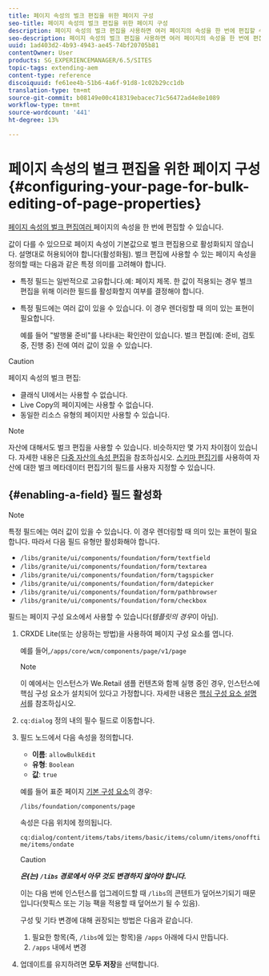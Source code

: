 ```yaml
---
title: 페이지 속성의 벌크 편집을 위한 페이지 구성
seo-title: 페이지 속성의 벌크 편집을 위한 페이지 구성
description: 페이지 속성의 벌크 편집을 사용하면 여러 페이지의 속성을 한 번에 편집할 수 있습니다
seo-description: 페이지 속성의 벌크 편집을 사용하면 여러 페이지의 속성을 한 번에 편집할 수 있습니다
uuid: 1ad403d2-4b93-4943-ae45-74bf20705b81
contentOwner: User
products: SG_EXPERIENCEMANAGER/6.5/SITES
topic-tags: extending-aem
content-type: reference
discoiquuid: fe61ee4b-51b6-4a6f-91d8-1c02b29cc1db
translation-type: tm+mt
source-git-commit: b08149e00c418319ebacec71c56472ad4e8e1089
workflow-type: tm+mt
source-wordcount: '441'
ht-degree: 13%

---
```



# 페이지 속성의 벌크 편집을 위한 페이지 구성 {#configuring-your-page-for-bulk-editing-of-page-properties}

[페이지 속성의 벌크 편집여러 ](/help/sites-authoring/editing-page-properties.md#from-the-sites-console-multiple-pages) 페이지의 속성을 한 번에 편집할 수 있습니다.

값이 다를 수 있으므로 페이지 속성이 기본값으로 벌크 편집용으로 활성화되지 않습니다. 설명대로 허용되어야 합니다(활성화됨). 벌크 편집에 사용할 수 있는 페이지 속성을 정의할 때는 다음과 같은 특정 의미를 고려해야 합니다.

* 특정 필드는 일반적으로 고유합니다.예: 페이지 제목. 한 값이 적용되는 경우 벌크 편집을 위해 이러한 필드를 활성화할지 여부를 결정해야 합니다.
* 특정 필드에는 여러 값이 있을 수 있습니다. 이 경우 렌더링할 때 의미 있는 표현이 필요합니다.

   예를 들어 &quot;발행물 준비&quot;를 나타내는 확인란이 있습니다. 벌크 편집(예: 준비, 검토 중, 진행 중) 전에 여러 값이 있을 수 있습니다.

>[!CAUTION]
>
>페이지 속성의 벌크 편집:
>
>* 클래식 UI에서는 사용할 수 없습니다.
>* Live Copy의 페이지에는 사용할 수 없습니다.
>* 동일한 리소스 유형의 페이지만 사용할 수 있습니다.

>



>[!NOTE]
>
>자산에 대해서도 벌크 편집을 사용할 수 있습니다. 비슷하지만 몇 가지 차이점이 있습니다. 자세한 내용은 [다중 자산의 속성 편집](/help/assets/metadata.md)을 참조하십시오. [스키마 편집기](/help/assets/metadata-schemas.md)를 사용하여 자산에 대한 벌크 메타데이터 편집기의 필드를 사용자 지정할 수 있습니다.

## {#enabling-a-field} 필드 활성화

>[!NOTE]
>
>특정 필드에는 여러 값이 있을 수 있습니다. 이 경우 렌더링할 때 의미 있는 표현이 필요합니다. 따라서 다음 필드 유형만 활성화해야 합니다.
>
>* `/libs/granite/ui/components/foundation/form/textfield`
>* `/libs/granite/ui/components/foundation/form/textarea`
>* `/libs/granite/ui/components/foundation/form/tagspicker`
>* `/libs/granite/ui/components/foundation/form/datepicker`
>* `/libs/granite/ui/components/foundation/form/pathbrowser`
>* `/libs/granite/ui/components/foundation/form/checkbox`

>



필드는 페이지 구성 요소에서 사용할 수 있습니다(*템플릿의 경우*&#x200B;이 아님).

1. CRXDE Lite(또는 상응하는 방법)을 사용하여 페이지 구성 요소를 엽니다.

   예를 들어,`/apps/core/wcm/components/page/v1/page`

   >[!NOTE]
   >
   >이 예에서는 인스턴스가 We.Retail 샘플 컨텐츠와 함께 실행 중인 경우, 인스턴스에 핵심 구성 요소가 설치되어 있다고 가정합니다. 자세한 내용은 [핵심 구성 요소 설명서](https://docs.adobe.com/content/help/ko-KR/experience-manager-core-components/using/introduction.html)를 참조하십시오.

1. `cq:dialog` 정의 내의 필수 필드로 이동합니다.
1. 필드 노드에서 다음 속성을 정의합니다.

   * **이름**: `allowBulkEdit`
   * **유형**: `Boolean`
   * **값**:  `true`

   예를 들어 표준 페이지 [기본 구성 요소](/help/sites-authoring/default-components-foundation.md)의 경우:

   `/libs/foundation/components/page`

   속성은 다음 위치에 정의됩니다.

   `cq:dialog/content/items/tabs/items/basic/items/column/items/onofftime/items/ondate`

   >[!CAUTION]
   >
   >***은(는) `/libs` 경로에서 아무 것도 변경하지 않아야 합니다.***
   >
   >이는 다음 번에 인스턴스를 업그레이드할 때 `/libs`의 콘텐트가 덮어쓰기되기 때문입니다(핫픽스 또는 기능 팩을 적용할 때 덮어쓰기 될 수 있음).
   >
   >구성 및 기타 변경에 대해 권장되는 방법은 다음과 같습니다.
   >
   >    1. 필요한 항목(즉, `/libs`에 있는 항목)을 `/apps` 아래에 다시 만듭니다.
   >    1. `/apps` 내에서 변경


1. 업데이트를 유지하려면 **모두 저장**&#x200B;을 선택합니다.

